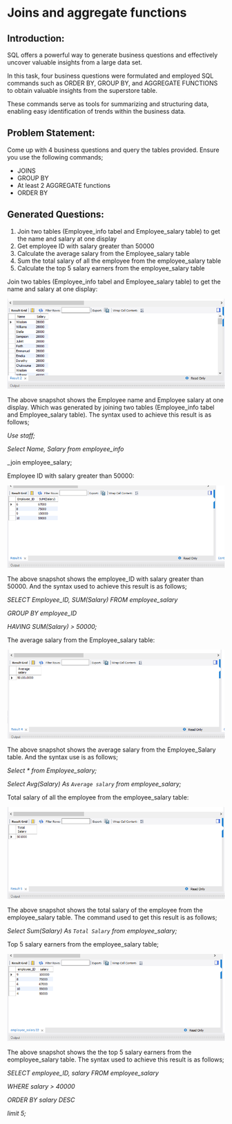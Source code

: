 # Joins and aggregate functions

## Introduction:

SQL offers a powerful way to generate business questions and effectively uncover valuable insights from a large data set.

In this task, four business questions were formulated and employed SQL commands such as ORDER BY, GROUP BY, and AGGREGATE FUNCTIONS to obtain valuable insights from the superstore table.

These commands serve as tools for summarizing and structuring data, enabling easy identification of trends within the business data.

## Problem Statement:
Come up with 4 business questions and query the tables provided. Ensure you use the following commands;

- JOINS
- GROUP BY
- At least 2 AGGREGATE functions
- ORDER BY

## Generated Questions:

1. Join two tables (Employee_info tabel and Employee_salary table) to get the name and salary at one display
2. Get employee ID with salary greater than 50000
3. Calculate the average salary from the Employee_salary table
4. Sum the total salary of all the employee from the employee_salary table
5. Calculate the top 5 salary earners from the employee_salary table


Join two tables (Employee_info tabel and Employee_salary table) to get the name and salary at one display:

![](Table_Joins.png)

The above snapshot shows the Employee name and Employee salary at one display. Which was generated by joining two tables (Employee_info tabel and Employee_salary table). The syntax used to achieve this result is as follows;

_Use staff;_

_Select Name, Salary from employee_info_

_join employee_salary;


Employee ID with salary greater than 50000:


![](Greater_Than.png)


The above snapshot shows the employee_ID with salary greater than 50000. And the syntax used to achieve this result is as follows;

_SELECT Employee_ID, SUM(Salary) FROM employee_salary_

_GROUP BY employee_ID_

_HAVING SUM(Salary) > 50000;_


The average salary from the Employee_salary table:


![](Average_Salary.png)


The above snapshot shows the average salary from the Employee_Salary table. And the syntax use is as follows;

_Select * from Employee_salary;_

_Select Avg(Salary) As `Average salary` from employee_salary;_


Total salary of all the employee from the employee_salary table:


![](Total_Salary.png)


The above snapshot shows the total salary of the employee from the employee_salary table. The command used to get this result is as follows;

_Select Sum(Salary) As `Total Salary` from employee_salary;_


Top 5 salary earners from the employee_salary table;


![](Top_Earners.png)


The above snapshot shows the the top 5 salary earners from the eomployee_salary table. The syntax used to achieve this result is as follows;

_SELECT employee_ID, salary FROM employee_salary_

_WHERE salary > 40000_

_ORDER BY salary DESC_

_limit 5;_


